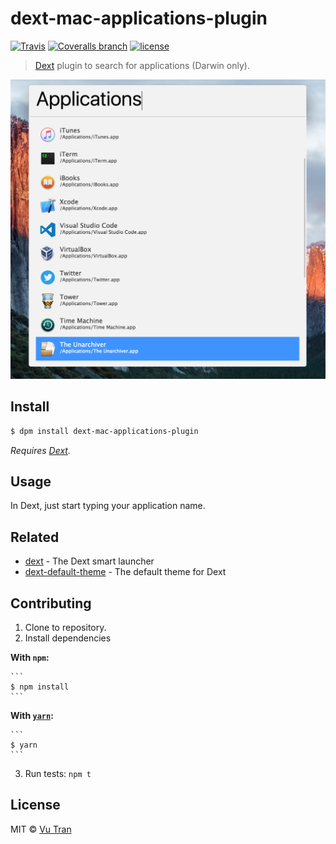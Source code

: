 # dext-mac-applications-plugin

[![Travis](https://img.shields.io/travis/vutran/dext-mac-applications-plugin/develop.svg?maxAge=2592000&style=flat-square)](https://travis-ci.org/vutran/dext-mac-applications-plugin) [![Coveralls branch](https://img.shields.io/coveralls/vutran/dext-mac-applications-plugin/develop.svg?maxAge=2592000&style=flat-square)](https://coveralls.io/github/vutran/dext-mac-applications-plugin) [![license](https://img.shields.io/github/license/vutran/dext-mac-applications-plugin.svg?maxAge=2592000&style=flat-square)](LICENSE)

> [Dext](https://github.com/vutran/dext) plugin to search for applications (Darwin only).

![](screenshot.png?raw=true)

## Install

```bash
$ dpm install dext-mac-applications-plugin
```

*Requires [Dext](https://github.com/vutran/dext).*

## Usage

In Dext, just start typing your application name.

## Related

- [dext](https://github.com/vutran/dext) - The Dext smart launcher
- [dext-default-theme](https://github.com/vutran/dext-default-theme) - The default theme for Dext

## Contributing

1. Clone to repository.
2. Install dependencies

  **With `npm`:**

    ```
    $ npm install
    ```

  **With [`yarn`](https://github.com/yarnpkg/yarn):**

    ```
    $ yarn
    ```
3. Run tests: `npm t`

## License

MIT © [Vu Tran](https://github.com/vutran/)

